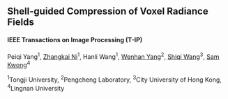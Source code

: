 ## Shell-guided Compression of Voxel Radiance Fields

#### IEEE Transactions on Image Processing (T-IP)
Peiqi Yang<sup>1</sup>, [Zhangkai Ni](https://eezkni.github.io/)<sup>1</sup>, Hanli Wang<sup>1</sup>, [Wenhan Yang](https://flyywh.github.io/)<sup>2</sup>, [Shiqi Wang](https://www.cs.cityu.edu.hk/~shiqwang/)<sup>3</sup>, [Sam Kwong](https://scholar.google.com/citations?user=_PVI6EAAAAAJ&hl=zh-CN)<sup>4</sup>

<sup>1</sup>Tongji University, <sup>2</sup>Pengcheng Laboratory, <sup>3</sup>City University of Hong Kong, <sup>4</sup>Lingnan University
